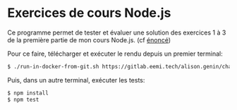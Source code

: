 # Exercices de cours Node.js

Ce programme permet de tester et évaluer une solution des exercices 1 à 3 de la première partie de mon cours Node.js. (cf [énoncé](https://adrienjoly.com/cours-nodejs/01-chatbot/))

Pour ce faire, télécharger et exécuter le rendu depuis un premier terminal:

```sh
$ ./run-in-docker-from-git.sh https://gitlab.eemi.tech/alison.genin/chatbotexpress.git
```

Puis, dans un autre terminal, exécuter les tests:

```sh
$ npm install
$ npm test
```
